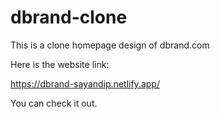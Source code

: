 # dbrand-clone
This is a clone homepage design of dbrand.com

Here is the website link:

https://dbrand-sayandip.netlify.app/

You can check it out.
